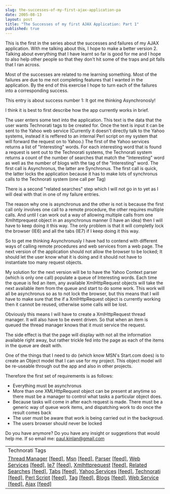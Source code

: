 ```yaml
---
slug: the-successes-of-my-first-ajax-application-pa
date: 2005-08-13
layout: post
title: "The Successes of my first AJAX Application: Part 1"
published: true
---
```

This is the first in the series about the successes and failures of my AJAX application.  With me talking about this, I hope to make a better version 2. Talking about everything that I have learnt so far is good for me and I hope to also help other people so that they don't hit some of the traps and pit falls that I ran across.<p />Most of the successes are related to me learning something.  Most of the failures are due to me not completing features that I wanted in the application.  By the end of this exercise I hope to turn each of the failures into a corresponding success.<p />This entry is about success number 1: It got me thinking Asynchronosly!<p />I think it is best to first describe how the app currently works in brief.<p />The user enters some text into the application.  This text is the data that the user wants Technorati tags to be created for.  Once the text is input it can be sent to the Yahoo web service (Currently it doesn't directly talk to the Yahoo systems, instead it is reffered to an internal Perl script on my system that will forward the request on to Yahoo.)  The first of the Yahoo services returns a list of "Interesting" words.  For each interesting word that is found a request is sent out to the Technorati systems, the Technorati system returns a count of the number of searches that match the "Interesting" word as well as the number of blogs with the tag of the "Interesting" word.  The first call is Asynchronus, the latter are Synchronus.  The first call is quick, the latter locks the application because it has to make lots of synchronus calls to the Technorati system (one call per Tag)<p />There is a second "related searches" step which I will not go in to yet as I will deal with that in one of my failure entries.<p />The reason why one is asynchronus and the other is not is because the first call only involves one call to a remote procedure, the other requires multiple calls.  And until I can work out a way of allowing multiple calls from one Xmlhttprequest object in an asynchronus manner (I have an idea) then I will have to keep doing it this way.  The only problem is that it will completly lock the browser (IE6) and all the tabs (IE7) if I keep doing it this way.<p />So to get me thinking Asynchronusly I have had to contend with different ways of calling remote procedures and web services from a web page.  The next version of the application should not allow the browser to be locked; It should let the user know what it is doing and it should not have to instantiate too many request objects.<p />My solution for the next version will be to have the Yahoo Context parser (which is only one call) populate a queue of Interesting words.  Each time the queue is fed an item, any available XmlHttpRequest objects will take the next available item from the queue and start to do some work.  This work will all be asynchronus so as to not lock the browser, but this means that I will have to make sure that the if a XmlHttpRequest object is currently working then it cannot be reused, otherwise some calls will be lost.  <p />Obviously this means I will have to create a XmlHttpRequest thread manager.  It will also have to be event driven.  So that when an item is queued the thread manager knows that it must service the request.<p />The side effect is that the page will display with not all the information available right away, but rather trickle fed into the page as each of the items in the queue are dealt with.<p />One of the things that I need to do (which know MSN's Start.com does) is to create an Object model that I can use for my project.  This object model will be re-useable through out the app and also in other projects.  <p />Therefore the first set of requirements is as follows:<br /><ul>
<li>Everything must be asynchronus</li>
<li>More than one XMLHttpRequest object can be present at anytime so there must be a manager to control what tasks a particular object does.</li>
<li>Because tasks will come in after each request is made.  There must be a generic way of queue work items, and dispatching work to do once the result comes back</li>
<li>The user must be aware that work is being carried out in the backgroud.</li>
<li>The users browser should never be locked</li>
</ul><p />Do you have anymore?  Do you have any insight or suggestions that would help me.  If so email me: <a href="mailto:paul.kinlan@gmail.com">paul.kinlan@gmail.com</a><br /><table class="TechnoratiHead TagHeader">
<tr><td>Technorati Tags</td></tr>
<tr class="Technorati"><td>
<a href="http://www.technorati.com/tag/Thread%20Manager" class="Tag" rel="tag">Thread Manager</a> <a href="http://feeds.technorati.com/feed/posts/tag/Thread%20Manager" class="Tag">[feed]</a>, <a href="http://www.technorati.com/tag/Msn" class="Tag" rel="tag">Msn</a> <a href="http://feeds.technorati.com/feed/posts/tag/Msn" class="Tag">[feed]</a>, <a href="http://www.technorati.com/tag/Parser" class="Tag" rel="tag">Parser</a> <a href="http://feeds.technorati.com/feed/posts/tag/Parser" class="Tag">[feed]</a>, <a href="http://www.technorati.com/tag/Web%20Services" class="Tag" rel="tag">Web Services</a> <a href="http://feeds.technorati.com/feed/posts/tag/Web%20Services" class="Tag">[feed]</a>, <a href="http://www.technorati.com/tag/Ie7" class="Tag" rel="tag">Ie7</a> <a href="http://feeds.technorati.com/feed/posts/tag/Ie7" class="Tag">[feed]</a>, <a href="http://www.technorati.com/tag/Xmlhttprequest" class="Tag" rel="tag">Xmlhttprequest</a> <a href="http://feeds.technorati.com/feed/posts/tag/Xmlhttprequest" class="Tag">[feed]</a>, <a href="http://www.technorati.com/tag/Related%20Searches" class="Tag" rel="tag">Related Searches</a> <a href="http://feeds.technorati.com/feed/posts/tag/Related%20Searches" class="Tag">[feed]</a>, <a href="http://www.technorati.com/tag/Tabs" class="Tag" rel="tag">Tabs</a> <a href="http://feeds.technorati.com/feed/posts/tag/Tabs" class="Tag">[feed]</a>, <a href="http://www.technorati.com/tag/Yahoo%20Services" class="Tag" rel="tag">Yahoo Services</a> <a href="http://feeds.technorati.com/feed/posts/tag/Yahoo%20Services" class="Tag">[feed]</a>, <a href="http://www.technorati.com/tag/Technorati" class="Tag" rel="tag">Technorati</a> <a href="http://feeds.technorati.com/feed/posts/tag/Technorati" class="Tag">[feed]</a>, <a href="http://www.technorati.com/tag/Perl%20Script" class="Tag" rel="tag">Perl Script</a> <a href="http://feeds.technorati.com/feed/posts/tag/Perl%20Script" class="Tag">[feed]</a>, <a href="http://www.technorati.com/tag/Tag" class="Tag" rel="tag">Tag</a> <a href="http://feeds.technorati.com/feed/posts/tag/Tag" class="Tag">[feed]</a>, <a href="http://www.technorati.com/tag/Blogs" class="Tag" rel="tag">Blogs</a> <a href="http://feeds.technorati.com/feed/posts/tag/Blogs" class="Tag">[feed]</a>, <a href="http://www.technorati.com/tag/Web%20Service" class="Tag" rel="tag">Web Service</a> <a href="http://feeds.technorati.com/feed/posts/tag/Web%20Service" class="Tag">[feed]</a>, <a href="http://www.technorati.com/tag/Ajax" class="Tag" rel="tag">Ajax</a> <a href="http://feeds.technorati.com/feed/posts/tag/Ajax" class="Tag">[feed]</a>
</td></tr>
</table><div class="blogger-post-footer"><img class="posterous_download_image" src="https://blogger.googleusercontent.com/tracker/8109338-112397622888501917?l=www.kinlan.co.uk%2Findex.html" height="1" alt="" width="1" /></div>

